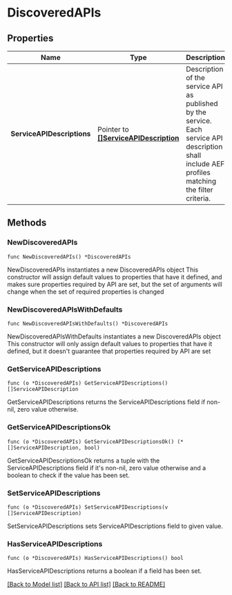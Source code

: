 # DiscoveredAPIs

## Properties

Name | Type | Description | Notes
------------ | ------------- | ------------- | -------------
**ServiceAPIDescriptions** | Pointer to [**[]ServiceAPIDescription**](ServiceAPIDescription.md) | Description of the service API as published by the service. Each service API description shall include AEF profiles matching the filter criteria.  | [optional] 

## Methods

### NewDiscoveredAPIs

`func NewDiscoveredAPIs() *DiscoveredAPIs`

NewDiscoveredAPIs instantiates a new DiscoveredAPIs object
This constructor will assign default values to properties that have it defined,
and makes sure properties required by API are set, but the set of arguments
will change when the set of required properties is changed

### NewDiscoveredAPIsWithDefaults

`func NewDiscoveredAPIsWithDefaults() *DiscoveredAPIs`

NewDiscoveredAPIsWithDefaults instantiates a new DiscoveredAPIs object
This constructor will only assign default values to properties that have it defined,
but it doesn't guarantee that properties required by API are set

### GetServiceAPIDescriptions

`func (o *DiscoveredAPIs) GetServiceAPIDescriptions() []ServiceAPIDescription`

GetServiceAPIDescriptions returns the ServiceAPIDescriptions field if non-nil, zero value otherwise.

### GetServiceAPIDescriptionsOk

`func (o *DiscoveredAPIs) GetServiceAPIDescriptionsOk() (*[]ServiceAPIDescription, bool)`

GetServiceAPIDescriptionsOk returns a tuple with the ServiceAPIDescriptions field if it's non-nil, zero value otherwise
and a boolean to check if the value has been set.

### SetServiceAPIDescriptions

`func (o *DiscoveredAPIs) SetServiceAPIDescriptions(v []ServiceAPIDescription)`

SetServiceAPIDescriptions sets ServiceAPIDescriptions field to given value.

### HasServiceAPIDescriptions

`func (o *DiscoveredAPIs) HasServiceAPIDescriptions() bool`

HasServiceAPIDescriptions returns a boolean if a field has been set.


[[Back to Model list]](../README.md#documentation-for-models) [[Back to API list]](../README.md#documentation-for-api-endpoints) [[Back to README]](../README.md)


